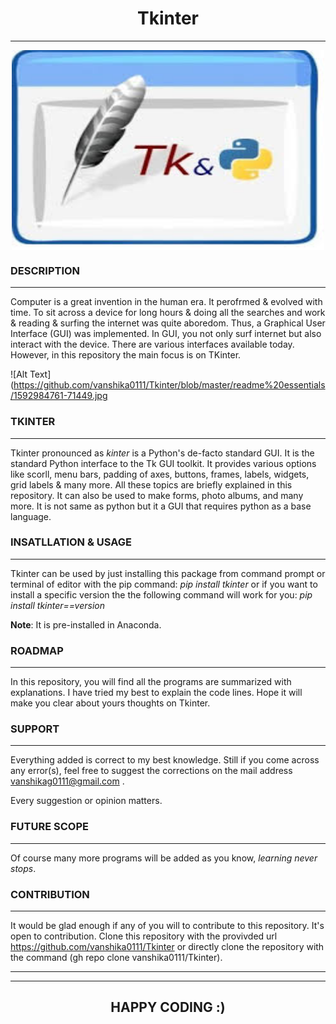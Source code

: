 # <center> **Tkinter** </center>
---

<p align="center">
<img align="center" alt="GIF" src="https://github.com/vanshika0111/Tkinter/blob/master/readme%20essentials/images.jpg" width="500" height="320" />
</p>

### **DESCRIPTION**
---

Computer is a great invention in the human era. It perofrmed & evolved with time.
To sit across a device for long hours & doing all the searches and work & reading & surfing the internet was quite aboredom.
Thus, a Graphical User Interface (GUI) was implemented. In GUI, you not only surf internet but also interact with the device.
There are various interfaces available today. However, in this repository the main focus is on TKinter.

![Alt Text](https://github.com/vanshika0111/Tkinter/blob/master/readme%20essentials/1592984761-71449.jpg

### **TKINTER**
---

Tkinter pronounced as *kinter* is a Python's de-facto standard GUI. It is the standard Python interface to the Tk GUI toolkit.
It provides various options like scorll, menu bars, padding of axes, buttons, frames, labels, widgets, grid labels & many more.
All these topics are briefly explained in this repository.
It can also be used to make forms, photo albums, and many more.
It is not same as python but it a GUI that requires python as a base language.

### **INSATLLATION & USAGE**
---

Tkinter can be used by just installing this package from command prompt or terminal of editor
with the pip command: *pip install tkinter* or if you want to install a specific version the the following command will work for you:
*pip install tkinter==version*

<b>Note</b>: It is pre-installed in Anaconda.

### **ROADMAP**
---
In this repository, you will find all the programs are summarized with explanations.
I have tried my best to explain the code lines. 
Hope it will make you clear about yours thoughts on Tkinter.

### **SUPPORT**
---

Everything added is correct to my best knowledge.
Still if you come across any error(s), feel free to suggest the corrections on the mail address vanshikag0111@gmail.com .

Every suggestion or opinion matters.

### **FUTURE SCOPE**
---

Of course many more programs will be added as you know, *learning never stops*.

### **CONTRIBUTION**
---

It would be glad enough if any of you will to contribute to this repository.
It's open to contribution. 
Clone this repository with the provivded url https://github.com/vanshika0111/Tkinter 
or directly clone the repository with the command (gh repo clone vanshika0111/Tkinter).

---
---
## <center> **HAPPY CODING :)** </center>


